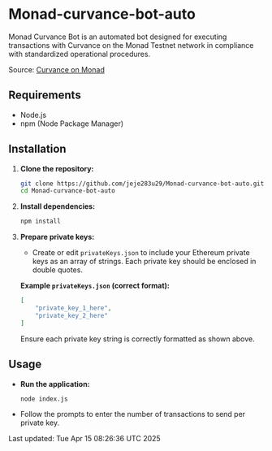 # Monad-curvance-bot-auto

Monad Curvance Bot is an automated bot designed for executing transactions with Curvance on the Monad Testnet network in compliance with standardized operational procedures.

Source: [Curvance on Monad](https://monad.curvance.com/monad)

## Requirements

- Node.js
- npm (Node Package Manager)

## Installation

1. **Clone the repository:**

   ```bash
   git clone https://github.com/jeje283u29/Monad-curvance-bot-auto.git
   cd Monad-curvance-bot-auto
   ```

2. **Install dependencies:**

   ```bash
   npm install
   ```

3. **Prepare private keys:**

   - Create or edit `privateKeys.json` to include your Ethereum private keys as an array of strings. Each private key should be enclosed in double quotes.

   **Example `privateKeys.json` (correct format):**
   ```json
   [
       "private_key_1_here",
       "private_key_2_here"
   ]
   ```

   Ensure each private key string is correctly formatted as shown above.

## Usage

- **Run the application:**

  ```bash
  node index.js
  ```

- Follow the prompts to enter the number of transactions to send per private key.

Last updated: Tue Apr 15 08:26:36 UTC 2025

